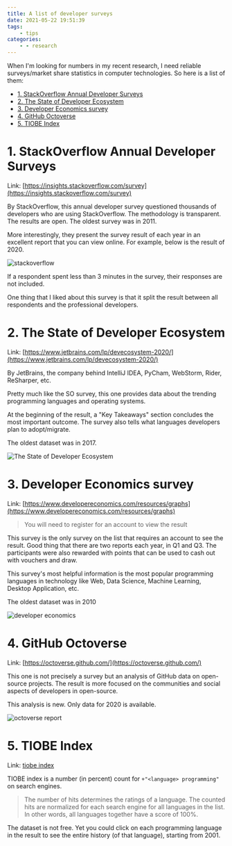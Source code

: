 ```yaml
---
title: A list of developer surveys
date: 2021-05-22 19:51:39
tags:
    - tips
categories:
    - - research
---
```


When I'm looking for numbers in my recent research, I need reliable surveys/market share statistics in computer technologies. So here is a list of them:

<!--more-->

<!-- TOC -->

- [1. StackOverflow Annual Developer Surveys](#1-stackoverflow-annual-developer-surveys)
- [2. The State of Developer Ecosystem](#2-the-state-of-developer-ecosystem)
- [3. Developer Economics survey](#3-developer-economics-survey)
- [4. GitHub Octoverse](#4-github-octoverse)
- [5. TIOBE Index](#5-tiobe-index)

<!-- /TOC -->

# 1. StackOverflow Annual Developer Surveys
<a id="markdown-stackoverflow-annual-developer-surveys" name="stackoverflow-annual-developer-surveys"></a>

Link: [https://insights.stackoverflow.com/survey](https://insights.stackoverflow.com/survey)

By StackOverflow, this annual developer survey questioned thousands of developers who are using StackOverflow. The methodology is transparent. The results are open. The oldest survey was in 2011.

More interestingly, they present the survey result of each year in an excellent report that you can view online. For example, below is the result of 2020.

![stackoverflow](https://i.imgur.com/7ZnU7u8.png)

If a respondent spent less than 3 minutes in the survey, their responses are not included.

One thing that I liked about this survey is that it split the result between all respondents and the professional developers.

# 2. The State of Developer Ecosystem
<a id="markdown-the-state-of-developer-ecosystem" name="the-state-of-developer-ecosystem"></a>

Link: [https://www.jetbrains.com/lp/devecosystem-2020/](https://www.jetbrains.com/lp/devecosystem-2020/)

By JetBrains, the company behind IntelliJ IDEA, PyCham, WebStorm, Rider, ReSharper, etc.

Pretty much like the SO survey, this one provides data about the trending programming languages and operating systems.

At the beginning of the result, a "Key Takeaways" section concludes the most important outcome. The survey also tells what languages developers plan to adopt/migrate.

The oldest dataset was in 2017.

![The State of Developer Ecosystem](https://i.imgur.com/6JfLlY0.png)

# 3. Developer Economics survey
<a id="markdown-developer-economics-survey" name="developer-economics-survey"></a>

Link: [https://www.developereconomics.com/resources/graphs](https://www.developereconomics.com/resources/graphs)

> You will need to register for an account to view the result

This survey is the only survey on the list that requires an account to see the result. Good thing that there are two reports each year, in Q1 and Q3. The participants were also rewarded with points that can be used to cash out with vouchers and draw.

This survey's most helpful information is the most popular programming languages in technology like Web, Data Science, Machine Learning, Desktop Application, etc.

The oldest dataset was in 2010

![developer economics](https://i.imgur.com/B9JrPVf.png)

# 4. GitHub Octoverse
<a id="markdown-github-octoverse" name="github-octoverse"></a>

Link: [https://octoverse.github.com/](https://octoverse.github.com/)

This one is not precisely a survey but an analysis of GitHub data on open-source projects. The result is more focused on the communities and social aspects of developers in open-source.

This analysis is new. Only data for 2020 is available.

![octoverse report](https://octoverse.github.com/assets/images/social-card-2020.png)

# 5. TIOBE Index
<a id="markdown-tiobe-index" name="tiobe-index"></a>

Link: [tiobe index](https://www.tiobe.com/tiobe-index/)

TIOBE index is a number (in percent) count for `+"<language> programming"` on search engines.

> The number of hits determines the ratings of a language. The counted hits are normalized for each search engine for all languages in the list. In other words, all languages together have a score of 100%.

The dataset is not free. Yet you could click on each programming language in the result to see the entire history (of that language), starting from 2001.